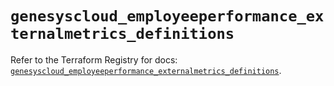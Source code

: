 # `genesyscloud_employeeperformance_externalmetrics_definitions`

Refer to the Terraform Registry for docs: [`genesyscloud_employeeperformance_externalmetrics_definitions`](https://registry.terraform.io/providers/mypurecloud/genesyscloud/1.70.0/docs/resources/employeeperformance_externalmetrics_definitions).
